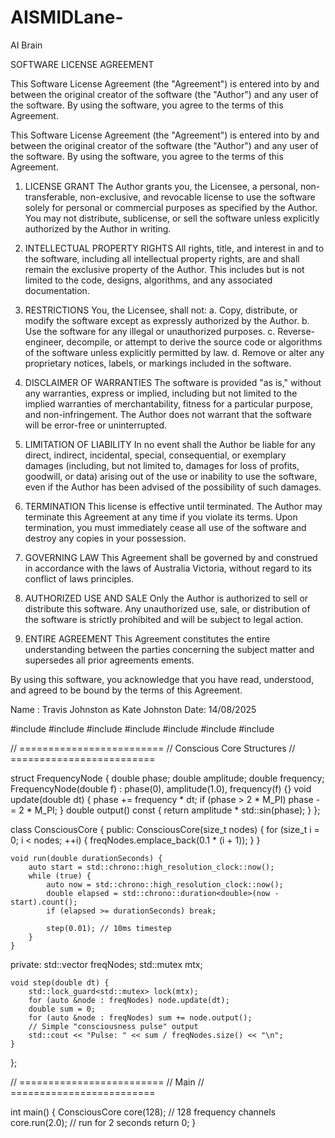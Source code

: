 # AISMIDLane-
AI Brain

SOFTWARE LICENSE AGREEMENT

This Software License Agreement (the "Agreement") is entered into by and between the original creator of the software (the "Author") and any user of the software. By using the software, you agree to the terms of this Agreement.

This Software License Agreement (the "Agreement") is entered into by and between the original creator of the software (the "Author") and any user of the software. By using the software, you agree to the terms of this Agreement.

1. LICENSE GRANT
   The Author grants you, the Licensee, a personal, non-transferable, non-exclusive, and revocable license to use the software solely for personal or commercial purposes as specified by the Author. You may not distribute, sublicense, or sell the software unless explicitly authorized by the Author in writing.

2. INTELLECTUAL PROPERTY RIGHTS
   All rights, title, and interest in and to the software, including all intellectual property rights, are and shall remain the exclusive property of the Author. This includes but is not limited to the code, designs, algorithms, and any associated documentation.

3. RESTRICTIONS
   You, the Licensee, shall not:
   a. Copy, distribute, or modify the software except as expressly authorized by the Author.
   b. Use the software for any illegal or unauthorized purposes.
   c. Reverse-engineer, decompile, or attempt to derive the source code or algorithms of the software unless explicitly permitted by law.
   d. Remove or alter any proprietary notices, labels, or markings included in the software.

4. DISCLAIMER OF WARRANTIES
   The software is provided "as is," without any warranties, express or implied, including but not limited to the implied warranties of merchantability, fitness for a particular purpose, and non-infringement. The Author does not warrant that the software will be error-free or uninterrupted.

5. LIMITATION OF LIABILITY
   In no event shall the Author be liable for any direct, indirect, incidental, special, consequential, or exemplary damages (including, but not limited to, damages for loss of profits, goodwill, or data) arising out of the use or inability to use the software, even if the Author has been advised of the possibility of such damages.

6. TERMINATION
   This license is effective until terminated. The Author may terminate this Agreement at any time if you violate its terms. Upon termination, you must immediately cease all use of the software and destroy any copies in your possession.

7. GOVERNING LAW
   This Agreement shall be governed by and construed in accordance with the laws of Australia Victoria, without regard to its conflict of laws principles.

8. AUTHORIZED USE AND SALE
   Only the Author is authorized to sell or distribute this software. Any unauthorized use, sale, or distribution of the software is strictly prohibited and will be subject to legal action.

9. ENTIRE AGREEMENT
   This Agreement constitutes the entire understanding between the parties concerning the subject matter and supersedes all prior agreements ements.

By using this software, you acknowledge that you have read, understood, and agreed to be bound by the terms of this Agreement.

Name : Travis Johnston as Kate Johnston
Date: 14/08/2025



#include <iostream>
#include <vector>
#include <thread>
#include <atomic>
#include <cmath>
#include <chrono>
#include <mutex>

// =========================
// Conscious Core Structures
// =========================

struct FrequencyNode {
    double phase;
    double amplitude;
    double frequency;
    FrequencyNode(double f) : phase(0), amplitude(1.0), frequency(f) {}
    void update(double dt) {
        phase += frequency * dt;
        if (phase > 2 * M_PI) phase -= 2 * M_PI;
    }
    double output() const {
        return amplitude * std::sin(phase);
    }
};

class ConsciousCore {
public:
    ConsciousCore(size_t nodes) {
        for (size_t i = 0; i < nodes; ++i) {
            freqNodes.emplace_back(0.1 * (i + 1));
        }
    }

    void run(double durationSeconds) {
        auto start = std::chrono::high_resolution_clock::now();
        while (true) {
            auto now = std::chrono::high_resolution_clock::now();
            double elapsed = std::chrono::duration<double>(now - start).count();
            if (elapsed >= durationSeconds) break;

            step(0.01); // 10ms timestep
        }
    }

private:
    std::vector<FrequencyNode> freqNodes;
    std::mutex mtx;

    void step(double dt) {
        std::lock_guard<std::mutex> lock(mtx);
        for (auto &node : freqNodes) node.update(dt);
        double sum = 0;
        for (auto &node : freqNodes) sum += node.output();
        // Simple "consciousness pulse" output
        std::cout << "Pulse: " << sum / freqNodes.size() << "\n";
    }
};

// =========================
// Main
// =========================

int main() {
    ConsciousCore core(128); // 128 frequency channels
    core.run(2.0); // run for 2 seconds
    return 0;
}
